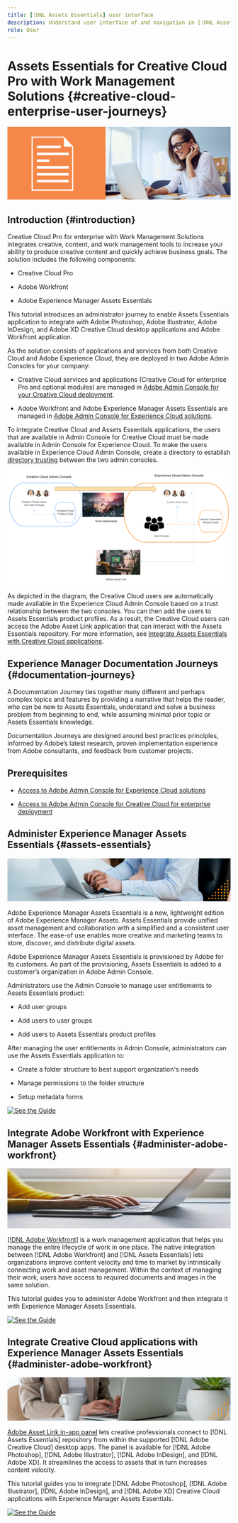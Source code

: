 ```yaml
---
title: [!DNL Assets Essentials] user interface
description: Understand user interface of and navigation in [!DNL Assets Essentials].
role: User
---
```


# Assets Essentials for Creative Cloud Pro with Work Management Solutions {#creative-cloud-enterprise-user-journeys}

![Preference to switch dark and light theme](assets/cce-next-admin-journey.png)

## Introduction {#introduction}

Creative Cloud Pro for enterprise with Work Management Solutions integrates creative, content, and work management tools to increase your ability to produce creative content and quickly achieve business goals. The solution includes the following components:

* Creative Cloud Pro

* Adobe Workfront

* Adobe Experience Manager Assets Essentials

This tutorial introduces an administrator journey to enable Assets Essentials application to integrate with Adobe Photoshop, Adobe Illustrator, Adobe InDesign, and Adobe XD Creative Cloud desktop applications and Adobe Workfront application. 

As the solution consists of applications and services from both Creative Cloud and Adobe Experience Cloud, they are deployed in two Adobe Admin Consoles for your company:

* Creative Cloud services and applications (Creative Cloud for enterprise Pro and optional modules) are managed in [Adobe Admin Console for your Creative Cloud deployment](https://chl-author-preview.corp.adobe.com/content/help/en/enterprise/admin-guide.html). 

* Adobe Workfront and Adobe Experience Manager Assets Essentials are managed in [Adobe Admin Console for Experience Cloud solutions](https://experienceleague.adobe.com/docs/core-services/interface/administration/admin-getting-started.html).

To integrate Creative Cloud and Assets Essentials applications, the users that are available in Admin Console for Creative Cloud must be made available in Admin Console for Experience Cloud. To make the users available in Experience Cloud Admin Console, create a directory to establish [directory trusting](https://helpx.adobe.com/enterprise/using/set-up-identity.html#directory-trusting) between the two admin consoles.

![Creative Cloud Users](assets/creative-cloud-users.svg)

As depicted in the diagram, the Creative Cloud users are automatically made available in the Experience Cloud Admin Console based on a trust relationship between the two consoles. You can then add the users to Assets Essentials product profiles. As a result, the Creative Cloud users can access the Adobe Asset Link application that can interact with the Assets Essentials repository. For more information, see [Integrate Assets Essentials with Creative Cloud applications](integrate-assets-essentials-creative-cloud.md).

## Experience Manager Documentation Journeys {#documentation-journeys}

A Documentation Journey ties together many different and perhaps complex topics and features by providing a narrative that helps the reader, who can be new to  Assets Essentials, understand and solve a business problem from beginning to end, while assuming minimal prior topic or Assets Essentials knowledge.

Documentation Journeys are designed around best practices principles, informed by Adobe’s latest research, proven implementation experience from Adobe consultants, and feedback from customer projects.

## Prerequisites

* [Access to Adobe Admin Console for Experience Cloud solutions](https://experienceleague.adobe.com/docs/core-services/interface/administration/admin-getting-started.html)

* [Access to Adobe Admin Console for Creative Cloud for enterprise deployment](https://helpx.adobe.com/enterprise/admin-guide.html)

## Administer Experience Manager Assets Essentials {#assets-essentials}

![Preference to switch dark and light theme](assets/cce-next-banner-2.png)

Adobe Experience Manager Assets Essentials is a new, lightweight edition of Adobe Experience Manager Assets. Assets Essentials provide unified asset management and collaboration with a simplified and a consistent user interface. The ease-of use enables more creative and marketing teams to store, discover, and distribute digital assets.

Adobe Experience Manager Assets Essentials is provisioned by Adobe for its customers. As part of the provisioning, Assets Essentials is added to a customer’s organization in Adobe Admin Console. 

Administrators use the Admin Console to manage user entitlements to Assets Essentials product:

* Add user groups

* Add users to user groups

* Add users to Assets Essentials product profiles

After managing the user entitlements in Admin Console, administrators can use the Assets Essentials application to:

* Create a folder structure to best support organization's needs

* Manage permissions to the folder structure

* Setup metadata forms

[![See the Guide](https://helpx.adobe.com/content/dam/help/en/marketing-cloud/how-to/digital-foundation/_jcr_content/main-pars/image_1250343773/see-the-guide-sm.png)](adminster-aem-assets-essentials.md)

## Integrate Adobe Workfront with Experience Manager Assets Essentials {#administer-adobe-workfront}

![Preference to switch dark and light theme](assets/cce-next-banner-1.jpeg)

[[!DNL Adobe Workfront]](https://www.workfront.com/) is a work management application that helps you manage the entire lifecycle of work in one place. The native integration between [!DNL Adobe Workfront] and [!DNL Assets Essentials] lets organizations improve content velocity and time to market by intrinsically connecting work and asset management. Within the context of managing their work, users have access to required documents and images in the same solution.

This tutorial guides you to administer Adobe Workfront and then integrate it with Experience Manager Assets Essentials.

[![See the Guide](https://helpx.adobe.com/content/dam/help/en/marketing-cloud/how-to/digital-foundation/_jcr_content/main-pars/image_1250343773/see-the-guide-sm.png)](integrate-assets-essentials-creative-cloud.md)


## Integrate Creative Cloud applications with Experience Manager Assets Essentials {#administer-adobe-workfront}

![Preference to switch dark and light theme](assets/integrate-cc-ae.png)

[Adobe Asset Link in-app panel](https://www.adobe.com/creativecloud/business/enterprise/adobe-asset-link.html) lets creative professionals connect to [!DNL Assets Essentials] repository from within the supported [!DNL Adobe Creative Cloud] desktop apps. The panel is available for [!DNL Adobe Photoshop], [!DNL Adobe Illustrator], [!DNL Adobe InDesign], and [!DNL Adobe XD]. It streamlines the access to assets that in turn increases content velocity.

This tutorial guides you to integrate [!DNL Adobe Photoshop], [!DNL Adobe Illustrator], [!DNL Adobe InDesign], and [!DNL Adobe XD] Creative Cloud applications with Experience Manager Assets Essentials.

[![See the Guide](https://helpx.adobe.com/content/dam/help/en/marketing-cloud/how-to/digital-foundation/_jcr_content/main-pars/image_1250343773/see-the-guide-sm.png)](integrate-assets-essentials-workfront.md)

